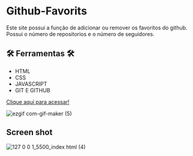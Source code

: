 # Github-Favorits

Este site possui a função de adicionar ou remover os favoritos do github.
<br>
Possui o número de repositorios e o número de seguidores.

## 🛠️ Ferramentas 🛠️
- HTML
- CSS
- JAVASCRIPT
- GIT E GITHUB

[Clique aqui para acessar!](https://andrewhenrique2.github.io/Github-Favorits/)

![ezgif com-gif-maker (5)](https://user-images.githubusercontent.com/103382295/192026197-5942e0e4-4015-40d5-bb03-f18cb05e9430.gif)

## Screen shot

![127 0 0 1_5500_index html (4)](https://user-images.githubusercontent.com/103382295/192026895-25d64f8e-5663-4ed7-bfc4-2c1adcd823bd.png)





